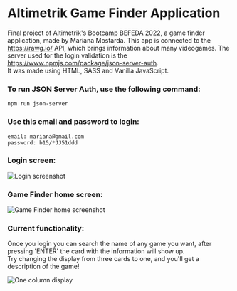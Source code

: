# Altimetrik Game Finder Application
Final project of Altimetrik's Bootcamp BEFEDA 2022, a game finder application, made by Mariana Mostarda.
This app is connected to the https://rawg.io/ API, which brings information about many videogames.
The server used for the login validation is the https://www.npmjs.com/package/json-server-auth. <br />
It was made using HTML, SASS and Vanilla JavaScript.

### To run JSON Server Auth, use the following command:
```
npm run json-server
```

### Use this email and password to login:
```
email: mariana@gmail.com
password: b15/*JJ51ddd
```

### Login screen: <br />

![Login screenshot](https://user-images.githubusercontent.com/100174403/182031448-b31fe20c-c675-418e-87d5-4d331737eeae.png)

### Game Finder home screen: <br />

![Game Finder home screenshot](https://user-images.githubusercontent.com/100174403/182031381-d5c92b19-3b3a-424b-b464-430379ada290.png)

### Current functionality: <br />

Once you login you can search the name of any game you want, after pressing 'ENTER' the card with the information will show up. <br />
Try changing the display from three cards to one, and you'll get a description of the game! <br />

![One column display](https://user-images.githubusercontent.com/100174403/182031687-f15499f3-9c85-4267-9b2e-66a9eb793c59.png)


